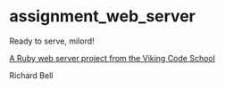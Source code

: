 # assignment_web_server
Ready to serve, milord!

[A Ruby web server project from the Viking Code School](http://www.vikingcodeschool.com)

Richard Bell
